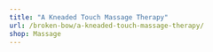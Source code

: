 ```yaml
---
title: "A Kneaded Touch Massage Therapy"
url: /broken-bow/a-kneaded-touch-massage-therapy/
shop: Massage
---
```

